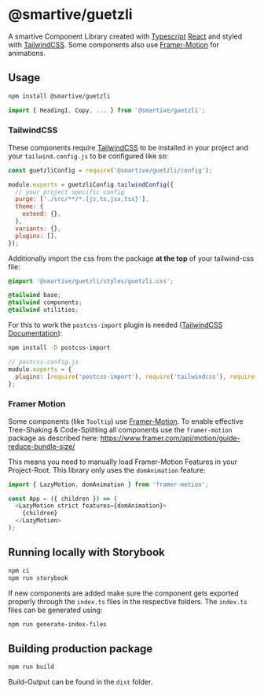 # @smartive/guetzli

A smartive Component Library created with [Typescript](https://www.typescriptlang.org/) [React](https://reactjs.org/) and styled with [TailwindCSS](https://tailwindcss.com/). Some components also use [Framer-Motion](https://www.framer.com/motion/) for animations.

## Usage

```sh
npm install @smartive/guetzli
```

```ts
import { Heading1, Copy, ... } from '@smartive/guetzli';
```

### TailwindCSS

These components require [TailwindCSS](https://tailwindcss.com/) to be installed in your project and your `tailwind.config.js` to be configured like so:

```js
const guetzliConfig = require('@smartive/guetzli/config');

module.exports = guetzliConfig.tailwindConfig({
  // your project specific config
  purge: ['./src/**/*.{js,ts,jsx,tsx}'],
  theme: {
    extend: {},
  },
  variants: {},
  plugins: [],
});
```

Additionally import the css from the package **at the top** of your tailwind-css file:

```css
@import '@smartive/guetzli/styles/guetzli.css';

@tailwind base;
@tailwind components;
@tailwind utilities;
```

For this to work the `postcss-import` plugin is needed ([TailwindCSS Documentation](https://tailwindcss.com/docs/using-with-preprocessors#build-time-imports)):

```sh
npm install -D postcss-import
```

```js
// postcss.config.js
module.exports = {
  plugins: [require('postcss-import'), require('tailwindcss'), require('autoprefixer')],
};
```

### Framer Motion

Some components (like `Tooltip`) use [Framer-Motion](https://www.framer.com/motion/). To enable effective Tree-Shaking & Code-Splitting all components use the `framer-motion` package as described here: https://www.framer.com/api/motion/guide-reduce-bundle-size/

This means you need to manually load Framer-Motion Features in your Project-Root. This library only uses the `domAnimation` feature:

```ts
import { LazyMotion, domAnimation } from 'framer-motion';

const App = ({ children }) => (
  <LazyMotion strict features={domAnimation}>
    {children}
  </LazyMotion>
);
```

## Running locally with Storybook

```sh
npm ci
npm run storybook
```

If new components are added make sure the component gets exported properly through the `index.ts` files in the respective folders. The `index.ts` files can be generated using:

```sh
npm run generate-index-files
```

## Building production package

```sh
npm run build
```

Build-Output can be found in the `dist` folder.
